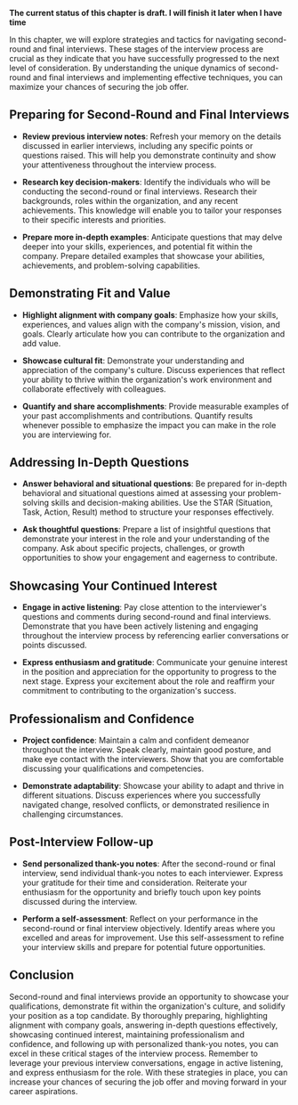 **The current status of this chapter is draft. I will finish it later when I have time**

In this chapter, we will explore strategies and tactics for navigating second-round and final interviews. These stages of the interview process are crucial as they indicate that you have successfully progressed to the next level of consideration. By understanding the unique dynamics of second-round and final interviews and implementing effective techniques, you can maximize your chances of securing the job offer.

Preparing for Second-Round and Final Interviews
-----------------------------------------------

* **Review previous interview notes**: Refresh your memory on the details discussed in earlier interviews, including any specific points or questions raised. This will help you demonstrate continuity and show your attentiveness throughout the interview process.

* **Research key decision-makers**: Identify the individuals who will be conducting the second-round or final interviews. Research their backgrounds, roles within the organization, and any recent achievements. This knowledge will enable you to tailor your responses to their specific interests and priorities.

* **Prepare more in-depth examples**: Anticipate questions that may delve deeper into your skills, experiences, and potential fit within the company. Prepare detailed examples that showcase your abilities, achievements, and problem-solving capabilities.

Demonstrating Fit and Value
---------------------------

* **Highlight alignment with company goals**: Emphasize how your skills, experiences, and values align with the company's mission, vision, and goals. Clearly articulate how you can contribute to the organization and add value.

* **Showcase cultural fit**: Demonstrate your understanding and appreciation of the company's culture. Discuss experiences that reflect your ability to thrive within the organization's work environment and collaborate effectively with colleagues.

* **Quantify and share accomplishments**: Provide measurable examples of your past accomplishments and contributions. Quantify results whenever possible to emphasize the impact you can make in the role you are interviewing for.

Addressing In-Depth Questions
-----------------------------

* **Answer behavioral and situational questions**: Be prepared for in-depth behavioral and situational questions aimed at assessing your problem-solving skills and decision-making abilities. Use the STAR (Situation, Task, Action, Result) method to structure your responses effectively.

* **Ask thoughtful questions**: Prepare a list of insightful questions that demonstrate your interest in the role and your understanding of the company. Ask about specific projects, challenges, or growth opportunities to show your engagement and eagerness to contribute.

Showcasing Your Continued Interest
----------------------------------

* **Engage in active listening**: Pay close attention to the interviewer's questions and comments during second-round and final interviews. Demonstrate that you have been actively listening and engaging throughout the interview process by referencing earlier conversations or points discussed.

* **Express enthusiasm and gratitude**: Communicate your genuine interest in the position and appreciation for the opportunity to progress to the next stage. Express your excitement about the role and reaffirm your commitment to contributing to the organization's success.

Professionalism and Confidence
------------------------------

* **Project confidence**: Maintain a calm and confident demeanor throughout the interview. Speak clearly, maintain good posture, and make eye contact with the interviewers. Show that you are comfortable discussing your qualifications and competencies.

* **Demonstrate adaptability**: Showcase your ability to adapt and thrive in different situations. Discuss experiences where you successfully navigated change, resolved conflicts, or demonstrated resilience in challenging circumstances.

Post-Interview Follow-up
------------------------

* **Send personalized thank-you notes**: After the second-round or final interview, send individual thank-you notes to each interviewer. Express your gratitude for their time and consideration. Reiterate your enthusiasm for the opportunity and briefly touch upon key points discussed during the interview.

* **Perform a self-assessment**: Reflect on your performance in the second-round or final interview objectively. Identify areas where you excelled and areas for improvement. Use this self-assessment to refine your interview skills and prepare for potential future opportunities.

Conclusion
----------

Second-round and final interviews provide an opportunity to showcase your qualifications, demonstrate fit within the organization's culture, and solidify your position as a top candidate. By thoroughly preparing, highlighting alignment with company goals, answering in-depth questions effectively, showcasing continued interest, maintaining professionalism and confidence, and following up with personalized thank-you notes, you can excel in these critical stages of the interview process. Remember to leverage your previous interview conversations, engage in active listening, and express enthusiasm for the role. With these strategies in place, you can increase your chances of securing the job offer and moving forward in your career aspirations.
